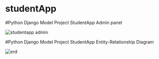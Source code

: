 # studentApp  

#Python Django Model Project StudentApp Admin panel

![studentapp admin](https://user-images.githubusercontent.com/81278664/123901799-e80cbc00-d928-11eb-9f85-66cd65d1b7b4.png)



#Python Django Model Project StudentApp Entity-Relationship Diagram

![erd](https://user-images.githubusercontent.com/81278664/123901905-1d190e80-d929-11eb-8f46-892c437a85ac.png)
